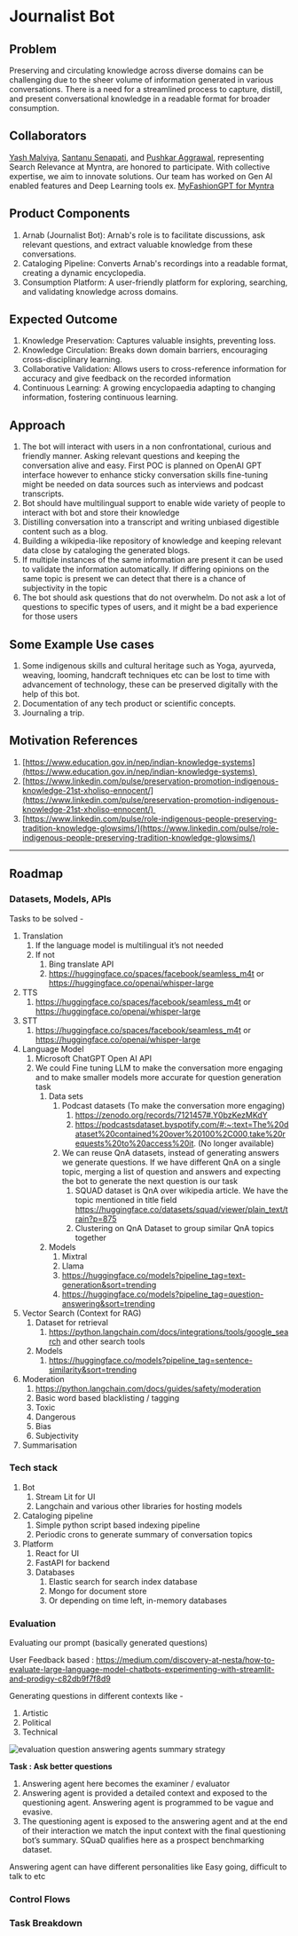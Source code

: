 # Journalist Bot
## Problem
Preserving and circulating knowledge across diverse domains can be challenging due to the sheer volume of information generated in various conversations. There is a need for a streamlined process to capture, distill, and present conversational knowledge in a readable format for broader consumption.

## Collaborators
[Yash Malviya](https://github.com/yash98), [Santanu Senapati](https://github.com/KSSSenapati), and [Pushkar Aggrawal](https://github.com/Pushkaraaa), representing Search Relevance at Myntra, are honored to participate. With collective expertise, we aim to innovate solutions. Our team has worked on Gen AI enabled features and Deep Learning tools ex. [MyFashionGPT for Myntra](https://indianexpress.com/article/technology/artificial-intelligence/myntra-microsoft-collaboration-myfashiongpt-azure-9074891/)

## Product Components
1. Arnab (Journalist Bot): Arnab's role is to facilitate discussions, ask relevant questions, and extract valuable knowledge from these conversations.
2. Cataloging Pipeline: Converts Arnab's recordings into a readable format, creating a dynamic encyclopedia.
3. Consumption Platform: A user-friendly platform for exploring, searching, and validating knowledge across domains.

## Expected Outcome
1. Knowledge Preservation: Captures valuable insights, preventing loss.
2. Knowledge Circulation: Breaks down domain barriers, encouraging cross-disciplinary learning.
3. Collaborative Validation: Allows users to cross-reference information for accuracy and give feedback on the recorded information
4. Continuous Learning: A growing encyclopaedia adapting to changing information, fostering continuous learning.

## Approach
1. The bot will interact with users in a non confrontational, curious and friendly manner. Asking relevant questions and keeping the conversation alive and easy. First POC is planned on OpenAI GPT interface however to enhance sticky conversation skills fine-tuning might be needed on data sources such as interviews and podcast transcripts.
2. Bot should have multilingual support to enable wide variety of people to interact with bot and store their knowledge
3. Distilling conversation into a transcript and writing unbiased digestible content such as a blog.
4. Building a wikipedia-like repository of knowledge and keeping relevant data close by cataloging the generated blogs.
5. If multiple instances of the same information are present it can be used to validate the information automatically. If differing opinions on the same topic is present we can detect that there is a chance of subjectivity in the topic
6. The bot should ask questions that do not overwhelm. Do not ask a lot of questions to specific types of users, and it might be a bad experience for those users

## Some Example Use cases
1. Some indigenous skills and cultural heritage such as Yoga, ayurveda, weaving, looming, handcraft techniques etc can be lost to time with advancement of technology, these can be preserved digitally with the help of this bot.
2. Documentation of any tech product or scientific concepts.
3. Journaling a trip.

## Motivation References
1. [https://www.education.gov.in/nep/indian-knowledge-systems](https://www.education.gov.in/nep/indian-knowledge-systems) 
2. [https://www.linkedin.com/pulse/preservation-promotion-indigenous-knowledge-21st-xholiso-ennocent/](https://www.linkedin.com/pulse/preservation-promotion-indigenous-knowledge-21st-xholiso-ennocent/) 
3. [https://www.linkedin.com/pulse/role-indigenous-people-preserving-tradition-knowledge-glowsims/](https://www.linkedin.com/pulse/role-indigenous-people-preserving-tradition-knowledge-glowsims/)

---

## Roadmap

### Datasets, Models, APIs

Tasks to be solved -

1. Translation
   1. If the language model is multilingual it’s not needed
   2. If not
      1. Bing translate API
      2. https://huggingface.co/spaces/facebook/seamless_m4t or https://huggingface.co/openai/whisper-large 
2. TTS
   1. https://huggingface.co/spaces/facebook/seamless_m4t or https://huggingface.co/openai/whisper-large 
3. STT
   1. https://huggingface.co/spaces/facebook/seamless_m4t or https://huggingface.co/openai/whisper-large 
4. Language Model
   1. Microsoft ChatGPT Open AI API
   2. We could Fine tuning LLM to make the conversation more engaging and to make smaller models more accurate for question generation task
      1. Data sets
         1. Podcast datasets (To make the conversation more engaging)
            1. https://zenodo.org/records/7121457#.Y0bzKezMKdY 
            2. https://podcastsdataset.byspotify.com/#:~:text=The%20dataset%20contained%20over%20100%2C000,take%20requests%20to%20access%20it. (No longer available)
         2. We can reuse QnA datasets, instead of generating answers we generate questions. If we have different QnA on a single topic, merging a list of question and answers and expecting the bot to generate the next question is our task
            1. SQUAD dataset is QnA over wikipedia article. We have the topic mentioned in title field https://huggingface.co/datasets/squad/viewer/plain_text/train?p=875
            2. Clustering on QnA Dataset to group similar QnA topics together
      2. Models
         1. Mixtral
         2. Llama
         3. https://huggingface.co/models?pipeline_tag=text-generation&sort=trending 
         4. https://huggingface.co/models?pipeline_tag=question-answering&sort=trending 
5. Vector Search (Context for RAG)
   1. Dataset for retrieval
      1. https://python.langchain.com/docs/integrations/tools/google_search and other search tools
   2. Models
      1. https://huggingface.co/models?pipeline_tag=sentence-similarity&sort=trending 
6. Moderation
   1. https://python.langchain.com/docs/guides/safety/moderation 
   2. Basic word based blacklisting / tagging
   3. Toxic
   4. Dangerous
   5. Bias
   6. Subjectivity
7. Summarisation


### Tech stack

1. Bot
   1. Stream Lit for UI
   2. Langchain and various other libraries for hosting models
2. Cataloging pipeline
   1. Simple python script based indexing pipeline
   2. Periodic crons to generate summary of conversation topics
3. Platform
   1. React for UI
   2. FastAPI for backend
   3. Databases
      1. Elastic search for search index database
      2. Mongo for document store
      3. Or depending on time left, in-memory databases

### Evaluation

Evaluating our prompt (basically generated questions)

User Feedback based : https://medium.com/discovery-at-nesta/how-to-evaluate-large-language-model-chatbots-experimenting-with-streamlit-and-prodigy-c82db9f7f8d9 

Generating questions in different contexts like -

1. Artistic
2. Political
3. Technical

![evaluation question answering agents summary strategy](https://github.com/yash98/journalist-bot/blob/main/docs/img/evaluation-question-answering-agents.png?raw=true)


**Task : Ask better questions**
1. Answering agent here becomes the examiner / evaluator
2. Answering agent is provided a detailed context and exposed to the questioning agent. Answering agent is programmed to be vague and evasive.
3. The questioning agent is exposed to the answering agent and at the end of their interaction we match the input context with the final questioning bot’s summary. SQuaD qualifies here as a prospect benchmarking dataset.

Answering agent can have different personalities like Easy going, difficult to talk to etc

### Control Flows



### Task Breakdown


